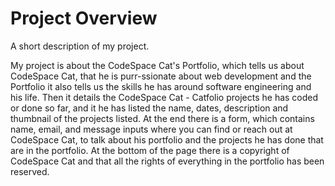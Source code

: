 # Project Overview
A short description of my project.

My project is about the CodeSpace Cat's Portfolio, which tells us about CodeSpace Cat, that he is purr-ssionate about web development and the Portfolio it also tells us the skills he has around software engineering and his life.
Then it details the CodeSpace Cat - Catfolio projects he has coded or done so far, and it he has listed the name, dates, description and thumbnail of the projects listed.
At the end there is a form, which contains name, email, and message inputs where you can find or reach out at CodeSpace Cat, to talk about his portfolio and the projects he has done that are in the portfolio.
At the bottom of the page there is a copyright of CodeSpace Cat and that all the rights of everything in the portfolio has been reserved.

